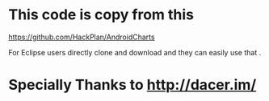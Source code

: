 
# This code is copy from this 

https://github.com/HackPlan/AndroidCharts 

For Eclipse users directly clone and download and they can easily use that .

# Specially Thanks to http://dacer.im/
